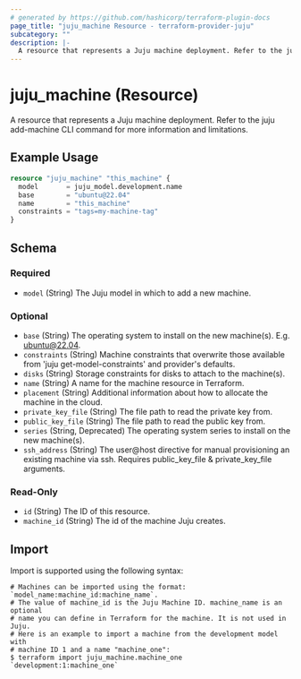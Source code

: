 ```yaml
---
# generated by https://github.com/hashicorp/terraform-plugin-docs
page_title: "juju_machine Resource - terraform-provider-juju"
subcategory: ""
description: |-
  A resource that represents a Juju machine deployment. Refer to the juju add-machine CLI command for more information and limitations.
---
```


# juju_machine (Resource)

A resource that represents a Juju machine deployment. Refer to the juju add-machine CLI command for more information and limitations.

## Example Usage

```terraform
resource "juju_machine" "this_machine" {
  model       = juju_model.development.name
  base        = "ubuntu@22.04"
  name        = "this_machine"
  constraints = "tags=my-machine-tag"
}
```

<!-- schema generated by tfplugindocs -->
## Schema

### Required

- `model` (String) The Juju model in which to add a new machine.

### Optional

- `base` (String) The operating system to install on the new machine(s). E.g. ubuntu@22.04.
- `constraints` (String) Machine constraints that overwrite those available from 'juju get-model-constraints' and provider's defaults.
- `disks` (String) Storage constraints for disks to attach to the machine(s).
- `name` (String) A name for the machine resource in Terraform.
- `placement` (String) Additional information about how to allocate the machine in the cloud.
- `private_key_file` (String) The file path to read the private key from.
- `public_key_file` (String) The file path to read the public key from.
- `series` (String, Deprecated) The operating system series to install on the new machine(s).
- `ssh_address` (String) The user@host directive for manual provisioning an existing machine via ssh. Requires public_key_file & private_key_file arguments.

### Read-Only

- `id` (String) The ID of this resource.
- `machine_id` (String) The id of the machine Juju creates.

## Import

Import is supported using the following syntax:

```shell
# Machines can be imported using the format: `model_name:machine_id:machine_name`.
# The value of machine_id is the Juju Machine ID. machine_name is an optional 
# name you can define in Terraform for the machine. It is not used in Juju.
# Here is an example to import a machine from the development model with 
# machine ID 1 and a name "machine_one":
$ terraform import juju_machine.machine_one `development:1:machine_one`
```
